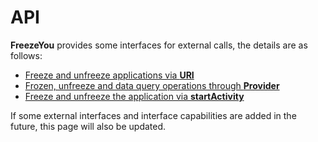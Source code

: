 # API

 __FreezeYou__ provides some interfaces for external calls, the details are as follows:
 * [Freeze and unfreeze applications via __URI__](./uri.md)
 * [Frozen, unfreeze and data query operations through __Provider__](./provider.md)
 * [Freeze and unfreeze the application via __startActivity__](./start-activity.md)


 If some external interfaces and interface capabilities are added in the future, this page will also be updated.
